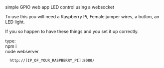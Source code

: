 simple GPIO web app LED control using a websocket

To use this you will need a Raspberry Pi, Female jumper wires, a button, an LED light.

If you so happen to have these things and you set it up correctly.

type: <Br> npm i <br>
      node webserver
     
      http://[IP_OF_YOUR_RASPBERRY_PI]:8080/
